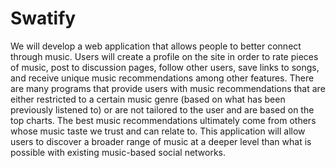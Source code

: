 # Swatify

We will develop a web application that allows people to better connect through music. Users will create a profile on the site in order to rate pieces of music, post to discussion pages, follow other users, save links to songs, and receive unique music recommendations among other features. There are many programs that provide users with music recommendations that are either restricted to a certain music genre (based on what has been previously listened to) or are not tailored to the user and are based on the top charts. The best music recommendations ultimately come from others whose music taste we trust and can relate to. This application will allow users to discover a broader range of music at a deeper level than what is possible with existing music-based social networks.  
